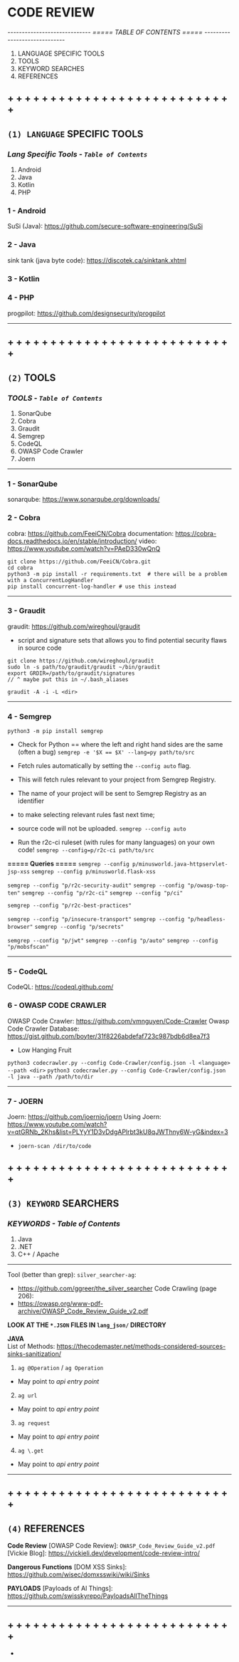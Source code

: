 # CODE REVIEW 

_-----------------------------_
_===== TABLE OF CONTENTS =====_
_-----------------------------_
1. LANGUAGE SPECIFIC TOOLS 
2. TOOLS 
3. KEYWORD SEARCHES 
4. REFERENCES 

## + + + + + + + + + + + + + + + + + + + + + + + + + + +
## `(1) LANGUAGE` SPECIFIC TOOLS 
### _Lang Specific Tools - `Table of Contents`_ 
   1. Android 
   2. Java 
   3. Kotlin 
   4. PHP 
   
###   1 - Android 
SuSi (Java): https://github.com/secure-software-engineering/SuSi
###   2 - Java 
sink tank (java byte code): https://discotek.ca/sinktank.xhtml
###   3 - Kotlin 
###   4 - PHP 
progpilot: https://github.com/designsecurity/progpilot
 
- - - - - - - - - - - - - - - - - - - - - - - -
## + + + + + + + + + + + + + + + + + + + + + + + + + + +
## `(2)` TOOLS

### _TOOLS - `Table of Contents`_ 
   1. SonarQube 
   2. Cobra 
   3. Graudit 
   4. Semgrep 
   5. CodeQL 
   6. OWASP Code Crawler 
   7. Joern
- - - - - - - - - - - - - - - - - - - - - - - -
###   1 - SonarQube
sonarqube: https://www.sonarqube.org/downloads/

###   2 - Cobra
cobra: https://github.com/FeeiCN/Cobra
documentation: https://cobra-docs.readthedocs.io/en/stable/introduction/
video: https://www.youtube.com/watch?v=PAeD330wQnQ

```
git clone https://github.com/FeeiCN/Cobra.git
cd cobra
python3 -m pip install -r requirements.txt  # there will be a problem with a ConcurrentLogHandler
pip install concurrent-log-handler # use this instead

```

-------------------------------------------------------------------------

###   3 - Graudit 
graudit: https://github.com/wireghoul/graudit
+ script and signature sets that allows you to find potential security flaws in source code
```
git clone https://github.com/wireghoul/graudit
sudo ln -s path/to/graudit/graudit ~/bin/graudit
export GRDIR=/path/to/graudit/signatures
// ^ maybe put this in ~/.bash_aliases
```

`graudit -A -i -L <dir>`


-------------------------------------------------------------------------

###   4 - Semgrep 
[semgrep]: https://github.com/returntocorp/semgrep
`python3 -m pip install semgrep`

+ Check for Python == where the left and right hand sides are the same (often a bug)
`semgrep -e '$X == $X' --lang=py path/to/src`

+ Fetch rules automatically by setting the `--config auto` flag.
+ This will fetch rules relevant to your project from Semgrep Registry.
+ The name of your project will be sent to Semgrep Registry as an identifier
+ to make selecting relevant rules fast next time;
+ source code will not be uploaded.
`semgrep --config auto`

+ Run the r2c-ci ruleset (with rules for many languages) on your own code!
`semgrep --config=p/r2c-ci path/to/src`


**===== Queries =====**
`semgrep --config p/minusworld.java-httpservlet-jsp-xss`
`semgrep --config p/minusworld.flask-xss`

`semgrep --config "p/r2c-security-audit"`
`semgrep --config "p/owasp-top-ten"`
`semgrep --config "p/r2c-ci"`
`semgrep --config "p/ci"`


`semgrep --config "p/r2c-best-practices"`

`semgrep --config "p/insecure-transport"`
`semgrep --config "p/headless-browser"`
`semgrep --config "p/secrets"`


`semgrep --config "p/jwt"`
`semgrep --config "p/auto"`
`semgrep --config "p/mobsfscan"`

-------------------------------------------------------------------------

###   5 - CodeQL

CodeQL: https://codeql.github.com/

###   6 - OWASP CODE CRAWLER 

OWASP Code Crawler: https://github.com/vmnguyen/Code-Crawler
Owasp Code Crawler Database: https://gist.github.com/boyter/31f8226abdefaf723c987bdb6d8ea7f3
+ Low Hanging Fruit

`python3 codecrawler.py --config Code-Crawler/config.json -l <language> --path <dir>`
`python3 codecrawler.py --config Code-Crawler/config.json -l java --path /path/to/dir`

-------------------------------------------------------------------------

###   7 - JOERN 

Joern: https://github.com/joernio/joern
Using Joern: https://www.youtube.com/watch?v=qtGRNb_2Khs&list=PLYyY1D3vDdgAPlrbt3kU8qJWThny6W-yG&index=3

+ `joern-scan /dir/to/code`

## + + + + + + + + + + + + + + + + + + + + + + + + + + +
## `(3) KEYWORD` SEARCHERS 
### _KEYWORDS - Table of Contents_
   1. Java
   2. .NET
   3. C++ / Apache
- - - - - - - - - - - - - - - - - - - - - - - - - - -
  Tool (better than grep): `silver_searcher-ag`: 
   * https://github.com/ggreer/the_silver_searcher
  Code Crawling (page 206): 
   * https://owasp.org/www-pdf-archive/OWASP_Code_Review_Guide_v2.pdf

**LOOK AT THE `*.JSON` FILES IN `lang_json/` DIRECTORY**

**JAVA**  
List of Methods: https://thecodemaster.net/methods-considered-sources-sinks-sanitization/
1. `ag @Operation` / `ag Operation`
  + May point to _api entry point_
2. `ag url`
  + May point to _api entry point_
3. `ag request`
  + May point to _api entry point_
4. `ag \.get`
  + May point to _api entry point_ 
 

-------------------------------------------------------------------------



## + + + + + + + + + + + + + + + + + + + + + + + + + + +
## `(4)` REFERENCES 

**Code Review**
[OWASP Code Review]: `OWASP_Code_Review_Guide_v2.pdf`
[Vickie Blog]: https://vickieli.dev/development/code-review-intro/


**Dangerous Functions**
[DOM XSS Sinks]: https://github.com/wisec/domxsswiki/wiki/Sinks


**PAYLOADS**
[Payloads of Al Things]: https://github.com/swisskyrepo/PayloadsAllTheThings

-------------------------------------------------------------------------

## + + + + + + + + + + + + + + + + + + + + + + + + + + +
 -

